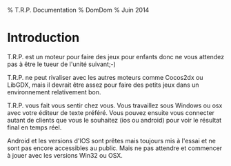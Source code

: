 % T.R.P. Documentation
% DomDom
% Juin 2014


<meta http-equiv="content-type" content="text/html; charset=utf-8" />


# Introduction

T.R.P. est un moteur pour faire des jeux pour enfants donc ne vous attendez pas à être le tueur de l'unité suivant;-)

T.R.P. ne peut rivaliser avec les autres moteurs comme Cocos2dx ou LibGDX, mais il devrait être assez pour faire des petits jeux
dans un environnement relativement bon.


T.R.P. vous fait vous sentir chez vous. Vous travaillez sous Windows ou osx avec votre éditeur de texte préféré.
Vous pouvez ensuite vous connecter autant de clients que vous le souhaitez (ios ou android) pour voir le résultat final en temps réel.

Android et les versions d'IOS sont prêtes mais toujours mis à l'essai et ne sont pas encore accessibles au public.
Mais ne pas attendre et commencer à jouer avec les versions Win32 ou OSX.





